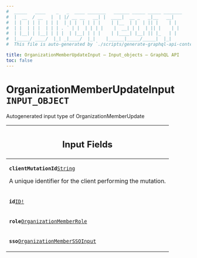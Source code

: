```yaml
---
#  _____   ____    _   _  ____ _______   ______ _____ _____ _______
#  |  __  / __   |  | |/ __ __   __| |  ____|  __ _   _|__   __|
#  | |  | | |  | | |  | | |  | | | |    | |__  | |  | || |    | |
#  | |  | | |  | | | . ` | |  | | | |    |  __| | |  | || |    | |
#  | |__| | |__| | | |  | |__| | | |    | |____| |__| || |_   | |
#  |_____/ ____/  |_| _|____/  |_|    |______|_____/_____|  |_|
#  This file is auto-generated by `./scripts/generate-graphql-api-content.sh`.

title: OrganizationMemberUpdateInput – Input_objects – GraphQL API
toc: false
---
```

<!-- vale off -->
<h1 class="has-pills" data-algolia-exclude>
  OrganizationMemberUpdateInput
  <span class="pill pill--input_object pill--normal-case pill--large"><code>INPUT_OBJECT</code></span>
</h1>
<!-- vale on -->


Autogenerated input type of OrganizationMemberUpdate



<table class="responsive-table responsive-table--single-column-rows">
  <thead>
    <th>
      <h2 data-algolia-exclude>Input Fields</h2>
    </th>
  </thead>
  <tbody>
    <tr><td><p><strong><code>clientMutationId</code></strong><a href="/docs/apis/graphql/schemas/scalar/string" class="pill pill--scalar pill--normal-case pill--medium" title="Go to SCALAR String"><code>String</code></a></p><p>A unique identifier for the client performing the mutation.</p></td></tr><tr><td><p><strong><code>id</code></strong><a href="/docs/apis/graphql/schemas/scalar/id" class="pill pill--scalar pill--normal-case pill--medium" title="Go to SCALAR ID"><code>ID!</code></a></p></td></tr><tr><td><p><strong><code>role</code></strong><a href="/docs/apis/graphql/schemas/enum/organizationmemberrole" class="pill pill--enum pill--normal-case pill--medium" title="Go to ENUM OrganizationMemberRole"><code>OrganizationMemberRole</code></a></p></td></tr><tr><td><p><strong><code>sso</code></strong><a href="/docs/apis/graphql/schemas/input_object/organizationmemberssoinput" class="pill pill--input_object pill--normal-case pill--medium" title="Go to INPUT_OBJECT OrganizationMemberSSOInput"><code>OrganizationMemberSSOInput</code></a></p></td></tr>
  </tbody>
</table>
